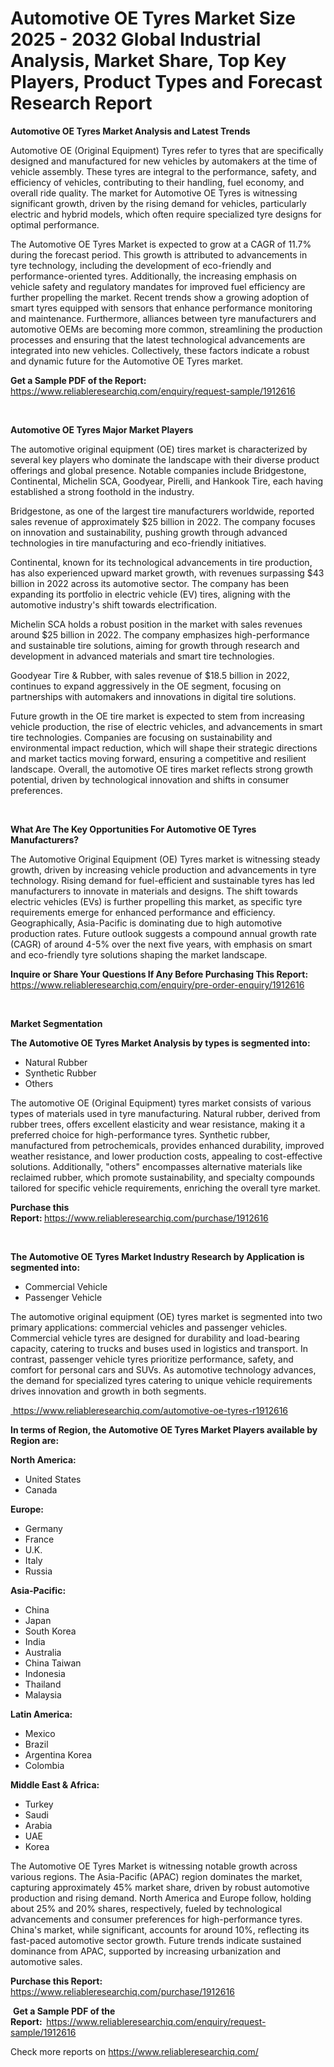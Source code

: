 <p><h1>Automotive OE Tyres Market Size 2025 - 2032 Global Industrial Analysis, Market Share, Top Key Players, Product Types and Forecast Research Report</h1></p><p><strong>Automotive OE Tyres Market Analysis and Latest Trends</strong></p>
<p><p>Automotive OE (Original Equipment) Tyres refer to tyres that are specifically designed and manufactured for new vehicles by automakers at the time of vehicle assembly. These tyres are integral to the performance, safety, and efficiency of vehicles, contributing to their handling, fuel economy, and overall ride quality. The market for Automotive OE Tyres is witnessing significant growth, driven by the rising demand for vehicles, particularly electric and hybrid models, which often require specialized tyre designs for optimal performance.</p><p>The Automotive OE Tyres Market is expected to grow at a CAGR of 11.7% during the forecast period. This growth is attributed to advancements in tyre technology, including the development of eco-friendly and performance-oriented tyres. Additionally, the increasing emphasis on vehicle safety and regulatory mandates for improved fuel efficiency are further propelling the market. Recent trends show a growing adoption of smart tyres equipped with sensors that enhance performance monitoring and maintenance. Furthermore, alliances between tyre manufacturers and automotive OEMs are becoming more common, streamlining the production processes and ensuring that the latest technological advancements are integrated into new vehicles. Collectively, these factors indicate a robust and dynamic future for the Automotive OE Tyres market.</p></p>
<p><strong>Get a Sample PDF of the Report:&nbsp;</strong> <a href="https://www.reliableresearchiq.com/enquiry/request-sample/1912616?utm_campaign=3132&utm_medium=2&utm_source=Github&utm_content=ia&utm_term=31032025&utm_id=automotive-oe-tyres">https://www.reliableresearchiq.com/enquiry/request-sample/1912616</a></p>
<p>&nbsp;</p>
<p><strong>Automotive OE Tyres Major Market Players</strong></p>
<p><p>The automotive original equipment (OE) tires market is characterized by several key players who dominate the landscape with their diverse product offerings and global presence. Notable companies include Bridgestone, Continental, Michelin SCA, Goodyear, Pirelli, and Hankook Tire, each having established a strong foothold in the industry.</p><p>Bridgestone, as one of the largest tire manufacturers worldwide, reported sales revenue of approximately $25 billion in 2022. The company focuses on innovation and sustainability, pushing growth through advanced technologies in tire manufacturing and eco-friendly initiatives.</p><p>Continental, known for its technological advancements in tire production, has also experienced upward market growth, with revenues surpassing $43 billion in 2022 across its automotive sector. The company has been expanding its portfolio in electric vehicle (EV) tires, aligning with the automotive industry's shift towards electrification.</p><p>Michelin SCA holds a robust position in the market with sales revenues around $25 billion in 2022. The company emphasizes high-performance and sustainable tire solutions, aiming for growth through research and development in advanced materials and smart tire technologies.</p><p>Goodyear Tire & Rubber, with sales revenue of $18.5 billion in 2022, continues to expand aggressively in the OE segment, focusing on partnerships with automakers and innovations in digital tire solutions.</p><p>Future growth in the OE tire market is expected to stem from increasing vehicle production, the rise of electric vehicles, and advancements in smart tire technologies. Companies are focusing on sustainability and environmental impact reduction, which will shape their strategic directions and market tactics moving forward, ensuring a competitive and resilient landscape. Overall, the automotive OE tires market reflects strong growth potential, driven by technological innovation and shifts in consumer preferences.</p></p>
<p>&nbsp;</p>
<p><strong>What Are The Key Opportunities For Automotive OE Tyres Manufacturers?</strong></p>
<p><p>The Automotive Original Equipment (OE) Tyres market is witnessing steady growth, driven by increasing vehicle production and advancements in tyre technology. Rising demand for fuel-efficient and sustainable tyres has led manufacturers to innovate in materials and designs. The shift towards electric vehicles (EVs) is further propelling this market, as specific tyre requirements emerge for enhanced performance and efficiency. Geographically, Asia-Pacific is dominating due to high automotive production rates. Future outlook suggests a compound annual growth rate (CAGR) of around 4-5% over the next five years, with emphasis on smart and eco-friendly tyre solutions shaping the market landscape.</p></p>
<p><strong>Inquire or Share Your Questions If Any Before Purchasing This Report:</strong> <a href="https://www.reliableresearchiq.com/enquiry/pre-order-enquiry/1912616?utm_campaign=3132&utm_medium=2&utm_source=Github&utm_content=ia&utm_term=31032025&utm_id=automotive-oe-tyres">https://www.reliableresearchiq.com/enquiry/pre-order-enquiry/1912616</a></p>
<p>&nbsp;</p>
<p><strong>Market Segmentation</strong></p>
<p><strong>The Automotive OE Tyres Market Analysis by types is segmented into:</strong></p>
<p><ul><li>Natural Rubber</li><li>Synthetic Rubber</li><li>Others</li></ul></p>
<p><p>The automotive OE (Original Equipment) tyres market consists of various types of materials used in tyre manufacturing. Natural rubber, derived from rubber trees, offers excellent elasticity and wear resistance, making it a preferred choice for high-performance tyres. Synthetic rubber, manufactured from petrochemicals, provides enhanced durability, improved weather resistance, and lower production costs, appealing to cost-effective solutions. Additionally, "others" encompasses alternative materials like reclaimed rubber, which promote sustainability, and specialty compounds tailored for specific vehicle requirements, enriching the overall tyre market.</p></p>
<p><strong>Purchase this Report:&nbsp;</strong><a href="https://www.reliableresearchiq.com/purchase/1912616?utm_campaign=3132&utm_medium=2&utm_source=Github&utm_content=ia&utm_term=31032025&utm_id=automotive-oe-tyres">https://www.reliableresearchiq.com/purchase/1912616</a></p>
<p>&nbsp;</p>
<p><strong>The Automotive OE Tyres Market Industry Research by Application is segmented into:</strong></p>
<p><ul><li>Commercial Vehicle</li><li>Passenger Vehicle</li></ul></p>
<p><p>The automotive original equipment (OE) tyres market is segmented into two primary applications: commercial vehicles and passenger vehicles. Commercial vehicle tyres are designed for durability and load-bearing capacity, catering to trucks and buses used in logistics and transport. In contrast, passenger vehicle tyres prioritize performance, safety, and comfort for personal cars and SUVs. As automotive technology advances, the demand for specialized tyres catering to unique vehicle requirements drives innovation and growth in both segments.</p></p>
<p><a href="https://www.reliableresearchiq.com/automotive-oe-tyres-r1912616?utm_campaign=3132&utm_medium=2&utm_source=Github&utm_content=ia&utm_term=31032025&utm_id=automotive-oe-tyres">&nbsp;https://www.reliableresearchiq.com/automotive-oe-tyres-r1912616</a></p>
<p><strong>In terms of Region, the Automotive OE Tyres Market Players available by Region are:</strong></p>
<p>
    <p> <strong> North America: </strong>
        <ul>
            <li>United States</li>
            <li>Canada</li>
        </ul>
        </p> 
    <p> <strong> Europe: </strong>
        <ul>
            <li>Germany</li>
            <li>France</li>
            <li>U.K.</li>
            <li>Italy</li>
            <li>Russia</li>
        </ul>
        </p> 
    <p> <strong> Asia-Pacific: </strong>
        <ul>
            <li>China</li>
            <li>Japan</li>
            <li>South Korea</li>
            <li>India</li>
            <li>Australia</li>
            <li>China Taiwan</li>
            <li>Indonesia</li>
            <li>Thailand</li>
            <li>Malaysia</li>
        </ul>
        </p> 
    <p> <strong> Latin America: </strong>
        <ul>
            <li>Mexico</li>
            <li>Brazil</li>
            <li>Argentina Korea</li>
            <li>Colombia</li>
        </ul>
        </p> 
    <p> <strong> Middle East & Africa: </strong>
        <ul>
            <li>Turkey</li>
            <li>Saudi</li>
            <li>Arabia</li>
            <li>UAE</li>
            <li>Korea</li>
        </ul>
    </p>
    </p>
<p><p>The Automotive OE Tyres Market is witnessing notable growth across various regions. The Asia-Pacific (APAC) region dominates the market, capturing approximately 45% market share, driven by robust automotive production and rising demand. North America and Europe follow, holding about 25% and 20% shares, respectively, fueled by technological advancements and consumer preferences for high-performance tyres. China's market, while significant, accounts for around 10%, reflecting its fast-paced automotive sector growth. Future trends indicate sustained dominance from APAC, supported by increasing urbanization and automotive sales.</p></p>
<p><strong>Purchase this Report: </strong><a href="https://www.reliableresearchiq.com/purchase/1912616?utm_campaign=3132&utm_medium=2&utm_source=Github&utm_content=ia&utm_term=31032025&utm_id=automotive-oe-tyres">https://www.reliableresearchiq.com/purchase/1912616</a></p>
<p>&nbsp;<strong>Get a Sample PDF of the Report:&nbsp;&nbsp;</strong><a href="https://www.reliableresearchiq.com/enquiry/request-sample/1912616?utm_campaign=3132&utm_medium=2&utm_source=Github&utm_content=ia&utm_term=31032025&utm_id=automotive-oe-tyres">https://www.reliableresearchiq.com/enquiry/request-sample/1912616</a></p>
<p><strong></strong></p>
<p>Check more reports on <a href="https://www.reliableresearchiq.com/?utm_campaign=3132&utm_medium=2&utm_source=Github&utm_content=ia&utm_term=31032025&utm_id=automotive-oe-tyres">https://www.reliableresearchiq.com/</a></p>